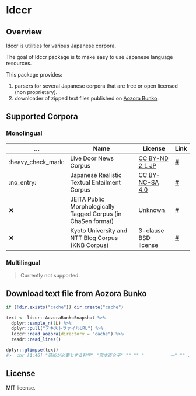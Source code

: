 
<!-- README.md is generated from README.Rmd. Please edit that file -->

# ldccr

<!-- badges: start -->
<!-- badges: end -->

## Overview

ldccr is utilities for various Japanese corpora.

The goal of ldccr package is to make easy to use Japanese language
resources.

This package provides:

1.  parsers for several Japanese corpora that are free or open licensed
    (non proprietary).
2.  downloader of zipped text files published on [Aozora
    Bunko](https://www.aozora.gr.jp/).

## Supported Corpora

### Monolingual

| …                    | Name                                                          | License                                                               | Link                                                  |
|----------------------|---------------------------------------------------------------|-----------------------------------------------------------------------|-------------------------------------------------------|
| :heavy\_check\_mark: | Live Door News Corpus                                         | [CC BY-ND 2.1 JP](http://creativecommons.org/licenses/by-nd/2.1/jp/)  | [\#](http://www.rondhuit.com/download.html#ldcc)      |
| :no\_entry:          | Japanese Realistic Textual Entailment Corpus                  | [CC BY-NC-SA 4.0](https://creativecommons.org/licenses/by-nc-sa/4.0/) | [\#](https://github.com/megagonlabs/jrte-corpus)      |
| :x:                  | JEITA Public Morphologically Tagged Corpus (in ChaSen format) | Unknown                                                               | [\#](https://github.com/julianbetz/yokome-jpn-corpus) |
| :x:                  | Kyoto University and NTT Blog Corpus (KNB Corpus)             | 3-clause BSD license                                                  | [\#](https://nlp.ist.i.kyoto-u.ac.jp/kuntt/)          |

### Multilingual

> Currently not supported.

## Download text file from Aozora Bunko

``` r
if (!dir.exists("cache")) dir.create("cache")

text <- ldccr::AozoraBunkoSnapshot %>%
  dplyr::sample_n(1L) %>%
  dplyr::pull("テキストファイルURL") %>%
  ldccr::read_aozora(directory = "cache") %>%
  readr::read_lines()

dplyr::glimpse(text)
#>  chr [1:46] "芸術が必要とする科学" "宮本百合子" "" "" "          一" "" ...
```

## License

MIT license.
